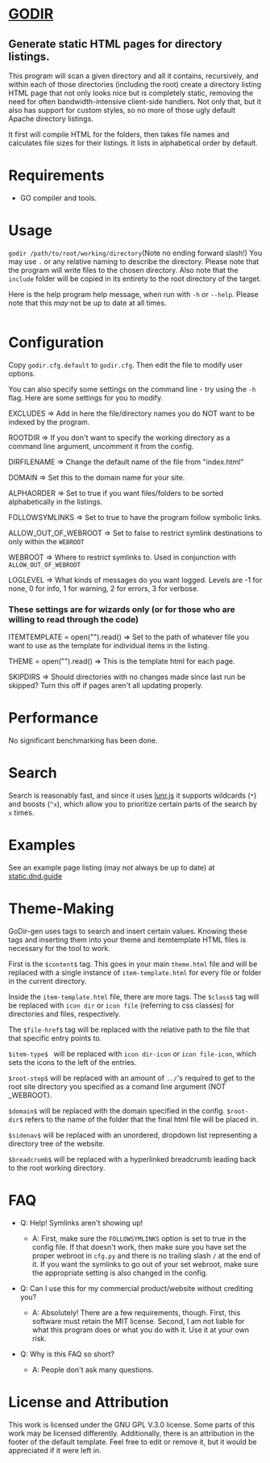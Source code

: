 # [GODIR](https://github.com/montessquio/godir)

## Generate static HTML pages for directory listings.

This program will scan a given directory and all it contains, recursively, and within each of those directories (including the root) create a directory listing HTML page that not only looks nice but is completely static, removing the need for often bandwidth-intensive client-side handlers. Not only that, but it also has support for custom styles, so no more of those ugly default Apache directory listings.

It first will compile HTML for the folders, then takes file names and calculates file sizes for their listings. It lists in alphabetical order by default.

# Requirements
 - GO compiler and tools.

# Usage

`godir /path/to/root/working/directory`(Note no ending forward slash!) You may use `.` or any relative naming to describe the directory. Please note that the program will write files to the chosen directory. Also note that the `include` folder will be copied in its entirety to the root directory of the target.

Here is the help program help message, when run with `-h` or `--help`. Please note that this *may* not be up to date at all times.
```

```

# Configuration

Copy `godir.cfg.default` to `godir.cfg`. Then edit the file to modify user options.

You can also specify some settings on the command line - try using the `-h` flag.
Here are some settings for you to modify.



EXCLUDES => Add in here the file/directory names you do NOT want to be indexed by the program.

ROOTDIR => If you don't want to specify the working directory as a command line argument, uncomment it from the config.

DIRFILENAME => Change the default name of the file from "index.html"

DOMAIN => Set this to the domain name for your site.

ALPHAORDER => Set to true if you want files/folders to be sorted alphabetically in the listings.

FOLLOWSYMLINKS => Set to true to have the program follow symbolic links.

ALLOW_OUT_OF_WEBROOT => Set to false to restrict symlink destinations to only within the `WEBROOT`

WEBROOT => Where to restrict symlinks to. Used in conjunction with `ALLOW_OUT_OF_WEBROOT`

LOGLEVEL => What kinds of messages do you want logged. Levels are -1 for none, 0 for info, 1 for warning, 2 for errors, 3 for verbose.


### These settings are for wizards only (or for those who are willing to read through the code)
ITEMTEMPLATE = open("<filename>").read()  => Set <filename> to the path of whatever file you want to use as the template for individual items in the listing.

THEME = open("<filename>").read() => This is the template html for each page.

SKIPDIRS => Should directories with no changes made since last run be skipped? Turn this off if pages aren't all updating properly.


# Performance
No significant benchmarking has been done.

# Search
Search is reasonably fast, and since it uses [lunr.js](https://lunrjs.com) it supports wildcards (`*`) and boosts (`^x`), which allow you to prioritize certain parts of the search by `x` times.

# Examples
See an example page listing (may not always be up to date) at [static.dnd.guide](https://static.dnd.guide)

# Theme-Making
GoDir-gen uses tags to search and insert certain values. Knowing these tags and inserting them into your theme and itemtemplate HTML files is necessary for the tool to work.

First is the `$content$` tag. This goes in your main `theme.html` file and will be replaced with a single instance of `item-template.html` for every file or folder in the current directory.

Inside the `item-template.html` file, there are more tags. The `$class$` tag will be replaced with `icon dir` or `icon file` (referring to css classes) for directories and files, respectively.

The `$file-href$` tag will be replaced with the relative path to the file that that specific entry points to.

`$item-type$ ` will be replaced with `icon dir-icon` or `icon file-icon`, which sets the icons to the left of the entries.

`$root-step$` will be replaced with an amount of `../`'s required to get to the root site directory you specified as a comand line argument (NOT \_WEBROOT).

`$domain$` will be replaced with the domain specified in the config. `$root-dir$` refers to the name of the folder that the final html file will be placed in.

`$sidenav$` will be replaced with an unordered, dropdown list representing a directory tree of the website.

`$breadcrumb$` will be replaced with a hyperlinked breadcrumb leading back to the root working directory.

# FAQ
- Q: Help! Symlinks aren't showing up!
  - A: First, make sure the `FOLLOWSYMLINKS` option is set to true in the config file. If that doesn't work, then make sure you have set the proper webroot in `cfg.py` and there is no trailing slash `/` at the end of it. If you want the symlinks to go out of your set webroot, make sure the appropriate setting is also changed in the config.

- Q: Can I use this for my commercial product/website without crediting you?
  - A: Absolutely! There are a few requirements, though. First, this software must retain the MIT license. Second, I am not liable for what this program does or what you do with it. Use it at your own risk.

- Q: Why is this FAQ so short?
  - A: People don't ask many questions.

# License and Attribution
This work is licensed under the GNU GPL V.3.0 license. Some parts of this work may be licensed differently.
Additionally, there is an attribution in the footer of the default template. Feel free to edit or remove it, but it would be appreciated if it were left in.
